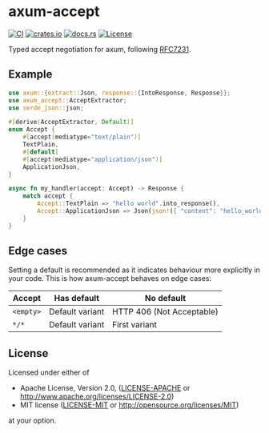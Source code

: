 # axum-accept

[![CI](https://github.com/bahlo/axum-accept/actions/workflows/ci.yml/badge.svg)](https://github.com/bahlo/axum-accept/actions/workflows/ci.yml)
[![crates.io](https://img.shields.io/crates/v/axum-accept.svg)](https://crates.io/crates/axum-accept)
[![docs.rs](https://docs.rs/axum-accept/badge.svg)](https://docs.rs/axum-accept/)
[![License](https://img.shields.io/crates/l/axum-accept)](LICENSE-APACHE)

Typed accept negotiation for axum, following [RFC7231](https://www.rfc-editor.org/rfc/rfc7231).

## Example

```rust
use axum::{extract::Json, response::{IntoResponse, Response}};
use axum_accept::AcceptExtractor;
use serde_json::json;

#[derive(AcceptExtractor, Default)]
enum Accept {
    #[accept(mediatype="text/plain")]
    TextPlain,
    #[default]
    #[accept(mediatype="application/json")]
    ApplicationJson,
}

async fn my_handler(accept: Accept) -> Response {
    match accept {
        Accept::TextPlain => "hello world".into_response(),
        Accept::ApplicationJson => Json(json!({ "content": "hello_world" })).into_response(),
    }
}
```

## Edge cases

Setting a default is recommended as it indicates behaviour more explicitly in
your code.
This is how axum-accept behaves on edge cases:

| Accept    | Has default               | No default                |
| --------- | ------------------------- | ------------------------- |
| `<empty>` | Default variant           | HTTP 406 (Not Acceptable) |
| `*/*`     | Default variant           | First variant             |
 
## License

Licensed under either of

 * Apache License, Version 2.0, ([LICENSE-APACHE](LICENSE-APACHE) or http://www.apache.org/licenses/LICENSE-2.0)
 * MIT license ([LICENSE-MIT](LICENSE-MIT) or http://opensource.org/licenses/MIT)

at your option.
